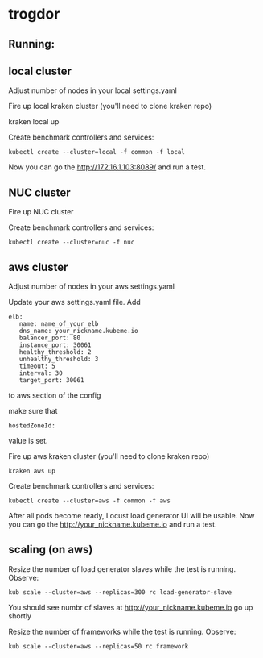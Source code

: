 # trogdor

## Running:

## local cluster
Adjust number of nodes in your local settings.yaml

Fire up local kraken cluster (you'll need to clone kraken repo)

   kraken local up

Create benchmark controllers and services:

    kubectl create --cluster=local -f common -f local

Now you can go the http://172.16.1.103:8089/ and run a test.

## NUC cluster

Fire up NUC cluster

Create benchmark controllers and services:

    kubectl create --cluster=nuc -f nuc

## aws cluster

Adjust number of nodes in your aws settings.yaml

Update your aws settings.yaml file. Add

    elb:                                                       
       name: name_of_your_elb
       dns_name: your_nickname.kubeme.io                                                   
       balancer_port: 80                                       
       instance_port: 30061                                      
       healthy_threshold: 2                                     
       unhealthy_threshold: 3                                   
       timeout: 5                                               
       interval: 30                                             
       target_port: 30061    

to aws section of the config

make sure that 

    hostedZoneId:
    
value is set.

Fire up aws kraken cluster (you'll need to clone kraken repo)

    kraken aws up

Create benchmark controllers and services:

    kubectl create --cluster=aws -f common -f aws
    
After all pods become ready, Locust load generator UI will be usable. Now you can go the http://your_nickname.kubeme.io and run a test.

## scaling (on aws)
Resize the number of load generator slaves while the test is running. Observe:

    kub scale --cluster=aws --replicas=300 rc load-generator-slave

You should see numbr of slaves at http://your_nickname.kubeme.io go up shortly

Resize the number of frameworks while the test is running. Observe:

    kub scale --cluster=aws --replicas=50 rc framework
